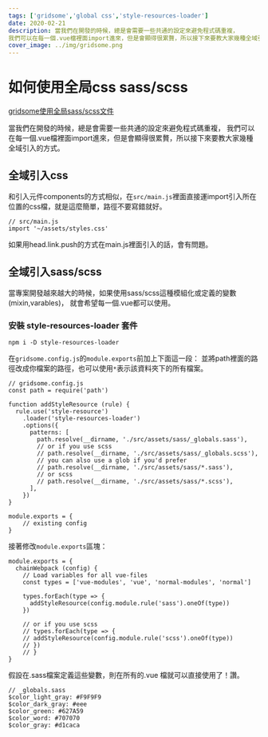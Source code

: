 ```yaml
---
tags: ['gridsome','global css','style-resources-loader']
date: 2020-02-21
description: 當我們在開發的時候，總是會需要一些共通的設定來避免程式碼重複，
我們可以在每一個.vue檔裡面import進來，但是會顯得很累贅，所以接下來要教大家幾種全域引入的方式。
cover_image: ../img/gridsome.png
---
```


# 如何使用全局css sass/scss

[gridsome使用全局sass/scss文件](https://gridsome.org/docs/assets-css/)

當我們在開發的時候，總是會需要一些共通的設定來避免程式碼重複，
我們可以在每一個.vue檔裡面import進來，但是會顯得很累贅，所以接下來要教大家幾種全域引入的方式。
## 全域引入css
和引入元件components的方式相似，在<code>src/main.js</code>裡面直接運import引入所在位置的css檔，就是這麼簡單，路徑不要寫錯就好。

```typescript=
// src/main.js
import '~/assets/styles.css'
```
如果用head.link.push的方式在main.js裡面引入的話，會有問題。
## 全域引入sass/scss
當專案開發越來越大的時候，如果使用sass/scss這種模組化或定義的變數(mixin,varables)，
就會希望每一個.vue都可以使用。
### 安裝 style-resources-loader 套件
```typescript=
npm i -D style-resources-loader
```
在<code>gridsome.config.js</code>的<code>module.exports</code>前加上下面這一段：
並將path裡面的路徑改成你檔案的路徑，也可以使用<code>*</code>表示該資料夾下的所有檔案。

```typescript=
// gridsome.config.js
const path = require('path')

function addStyleResource (rule) {
  rule.use('style-resource')
    .loader('style-resources-loader')
    .options({
      patterns: [
        path.resolve(__dirname, './src/assets/sass/_globals.sass'),
        // or if you use scss
        // path.resolve(__dirname, './src/assets/sass/_globals.scss'),
        // you can also use a glob if you'd prefer
        // path.resolve(__dirname, './src/assets/sass/*.sass'),
        // or scss
        // path.resolve(__dirname, './src/assets/sass/*.scss'),
      ],
    })
}

module.exports = {
	// existing config
}
```
接著修改<code>module.exports</code>區塊：
```typescript=
module.exports = {
  chainWebpack (config) {
    // Load variables for all vue-files
    const types = ['vue-modules', 'vue', 'normal-modules', 'normal']
    
    types.forEach(type => {
      addStyleResource(config.module.rule('sass').oneOf(type))
    })

    // or if you use scss
	// types.forEach(type => {
	// addStyleResource(config.module.rule('scss').oneOf(type))
	// })
	// }
}
```
假設在.sass檔案定義這些變數，則在所有的.vue 檔就可以直接使用了！讚。

```typescript=
// _globals.sass
$color_light_gray: #F9F9F9
$color_dark_gray: #eee
$color_green: #627A59
$color_word: #707070
$color_gray: #d1caca
```